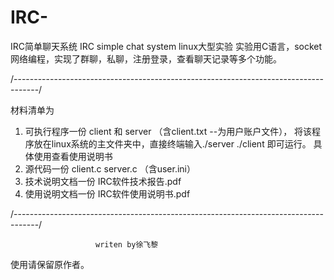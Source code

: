 # IRC-
IRC简单聊天系统  IRC simple chat system
    linux大型实验
实验用C语言，socket网络编程，实现了群聊，私聊，注册登录，查看聊天记录等多个功能。

/------------------------------------------------------------------------------------/

材料清单为
1. 可执行程序一份 client  和 server  （含client.txt  --为用户账户文件），
   将该程序放在linux系统的主文件夹中，直接终端输入./server  ./client  即可运行。
   具体使用查看使用说明书
2. 源代码一份 client.c   server.c （含user.ini）
3. 技术说明文档一份   IRC软件技术报告.pdf
4. 使用说明文档一份   IRC软件使用说明书.pdf


/------------------------------------------------------------------------------------/

  
                       writen by徐飞黎
使用请保留原作者。
